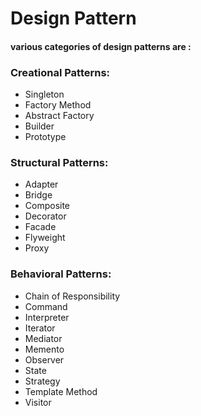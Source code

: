 # Design Pattern

#### various categories of design patterns are : 

### Creational Patterns:
* Singleton
* Factory Method
* Abstract Factory
* Builder
* Prototype

### Structural Patterns:
* Adapter
* Bridge
* Composite
* Decorator
* Facade
* Flyweight
* Proxy

### Behavioral Patterns:
* Chain of Responsibility
* Command
* Interpreter
* Iterator
* Mediator
* Memento
* Observer
* State
* Strategy
* Template Method
* Visitor